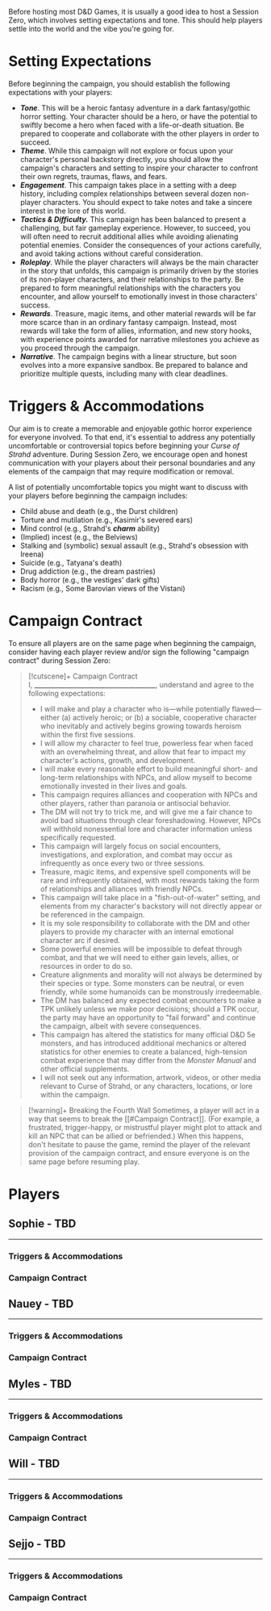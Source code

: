 Before hosting most D&D Games, it is usually a good idea to host a Session Zero, which involves setting expectations and tone. This should help players settle into the world and the vibe you're going for.
# Setting Expectations 

Before beginning the campaign, you should establish the following expectations with your players:

- **_Tone_**. This will be a heroic fantasy adventure in a dark fantasy/gothic horror setting. Your character should be a hero, or have the potential to swiftly become a hero when faced with a life-or-death situation. Be prepared to cooperate and collaborate with the other players in order to succeed.
- **_Theme_**. While this campaign will not explore or focus upon your character's personal backstory directly, you should allow the campaign's characters and setting to inspire your character to confront their own regrets, traumas, flaws, and fears.
- **_Engagement_**. This campaign takes place in a setting with a deep history, including complex relationships between several dozen non-player characters. You should expect to take notes and take a sincere interest in the lore of this world.
- **_Tactics & Difficulty._** This campaign has been balanced to present a challenging, but fair gameplay experience. However, to succeed, you will often need to recruit additional allies while avoiding alienating potential enemies. Consider the consequences of your actions carefully, and avoid taking actions without careful consideration.
- **_Roleplay_**. While the player characters will always be the main character in the story that unfolds, this campaign is primarily driven by the stories of its non-player characters, and their relationships to the party. Be prepared to form meaningful relationships with the characters you encounter, and allow yourself to emotionally invest in those characters' success.
- **_Rewards_**. Treasure, magic items, and other material rewards will be far more scarce than in an ordinary fantasy campaign. Instead, most rewards will take the form of allies, information, and new story hooks, with experience points awarded for narrative milestones you achieve as you proceed through the campaign.
- **_Narrative_**. The campaign begins with a linear structure, but soon evolves into a more expansive sandbox. Be prepared to balance and prioritize multiple quests, including many with clear deadlines.
# Triggers & Accommodations 

Our aim is to create a memorable and enjoyable gothic horror experience for everyone involved. To that end, it's essential to address any potentially uncomfortable or controversial topics before beginning your _Curse of Strahd_ adventure. During Session Zero, we encourage open and honest communication with your players about their personal boundaries and any elements of the campaign that may require modification or removal.

A list of potentially uncomfortable topics you might want to discuss with your players before beginning the campaign includes:

- Child abuse and death (e.g., the Durst children)
- Torture and mutilation (e.g., Kasimir's severed ears)
- Mind control (e.g., Strahd's **_charm_** ability)
- (Implied) incest (e.g., the Belviews)
- Stalking and (symbolic) sexual assault (e.g., Strahd's obsession with Ireena)
- Suicide (e.g., Tatyana's death)
- Drug addiction (e.g., the dream pastries)
- Body horror (e.g., the vestiges' dark gifts)
- Racism (e.g., Some Barovian views of the Vistani)
# Campaign Contract 

To ensure all players are on the same page when beginning the campaign, consider having each player review and/or sign the following "campaign contract" during Session Zero:

> [!cutscene]+ Campaign Contract
> I, **____________________________________**, understand and agree to the following expectations:
> 
> - I will make and play a character who is—while potentially flawed—either (a) actively heroic; or (b) a sociable, cooperative character who inevitably and actively begins growing towards heroism within the first five sessions.
> - I will allow my character to feel true, powerless fear when faced with an overwhelming threat, and allow that fear to impact my character's actions, growth, and development.
> - I will make every reasonable effort to build meaningful short- and long-term relationships with NPCs, and allow myself to become emotionally invested in their lives and goals.
> - This campaign requires alliances and cooperation with NPCs and other players, rather than paranoia or antisocial behavior.
> - The DM will not try to trick me, and will give me a fair chance to avoid bad situations through clear foreshadowing. However, NPCs will withhold nonessential lore and character information unless specifically requested.
> - This campaign will largely focus on social encounters, investigations, and exploration, and combat may occur as infrequently as once every two or three sessions.
> - Treasure, magic items, and expensive spell components will be rare and infrequently obtained, with most rewards taking the form of relationships and alliances with friendly NPCs.
> - This campaign will take place in a "fish-out-of-water" setting, and elements from my character's backstory will not directly appear or be referenced in the campaign.
> - It is my sole responsibility to collaborate with the DM and other players to provide my character with an internal emotional character arc if desired.
> - Some powerful enemies will be impossible to defeat through combat, and that we will need to either gain levels, allies, or resources in order to do so.
> - Creature alignments and morality will not always be determined by their species or type. Some monsters can be neutral, or even friendly, while some humanoids can be monstrously irredeemable.
> - The DM has balanced any expected combat encounters to make a TPK unlikely unless we make poor decisions; should a TPK occur, the party may have an opportunity to "fail forward" and continue the campaign, albeit with severe consequences.
> - This campaign has altered the statistics for many official D&D 5e monsters, and has introduced additional mechanics or altered statistics for other enemies to create a balanced, high-tension combat experience that may differ from the _Monster Manual_ and other official supplements.
> - I will not seek out any information, artwork, videos, or other media relevant to Curse of Strahd, or any characters, locations, or lore within the campaign.

> [!warning]+ Breaking the Fourth Wall
> Sometimes, a player will act in a way that seems to break the [[#Campaign Contract]]. (For example, a frustrated, trigger-happy, or mistrustful player might plot to attack and kill an NPC that can be allied or befriended.) When this happens, don't hesitate to pause the game, remind the player of the relevant provision of the campaign contract, and ensure everyone is on the same page before resuming play.
# Players
## Sophie - TBD
---
### Triggers & Accommodations

### Campaign Contract

## Nauey - TBD
---
### Triggers & Accommodations

### Campaign Contract
## Myles - TBD
---
### Triggers & Accommodations

### Campaign Contract
## Will - TBD
---
### Triggers & Accommodations

### Campaign Contract
## Sejjo - TBD
---
### Triggers & Accommodations

### Campaign Contract
